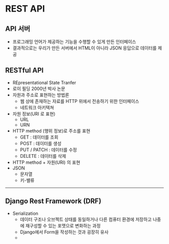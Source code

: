 # REST API

## API 서버

- 프로그래밍 언어가 제공하는 기능을 수행할 수 있게 만든 인터페이스
- 결과적으로는 우리가 만든 서버에서 HTML이 아니라 JSON 응답으로 데이터를 제공



## RESTful API

- REpresentational State Tranfer
- 로이 필딩 2000년 박사 논문
- 자원과 주소로 표현하는 방법론
  - 웹 상에 존재하는 자료를 HTTP 위에서 전송하기 위한 인터페이스
  - 네트워크 아키텍쳐
- 자원 정보(URI 로 표현)
  - URL
  - URN
- HTTP method (행위 정보)로 주소를 표현
  - GET : 데이터를 조회
  - POST : 데이터를 생성
  - PUT / PATCH : 데이터를 수정
  - DELETE : 데이터를 삭제
-  HTTP method + 자원(URI) 의 표현
- JSON
  -  문자열
  -  키-밸류

---

## Django Rest Framework (DRF)

- Serialization
  - 데이터 구조나 오브젝트 상태를 동일하거나 다른 컴퓨터 환경에 저장하고 나중에 재구성할 수 있는
    포맷으로 변화하는 과정
  - Django에서 Form을 작성하는 것과 굉장히 유사
  - 